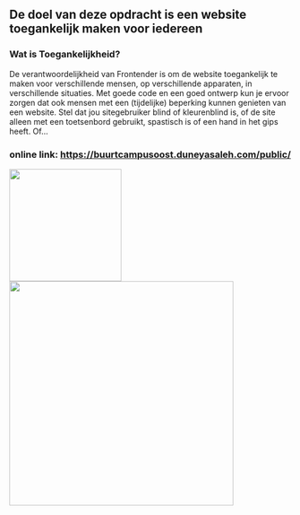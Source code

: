 ## De doel van deze opdracht is een website toegankelijk maken voor iedereen

### Wat is Toegankelijkheid?

De verantwoordelijkheid van Frontender is om de website toegankelijk te maken voor verschillende mensen, op verschillende apparaten, in verschillende situaties. Met goede code en een goed ontwerp kun je ervoor zorgen dat ook mensen met een (tijdelijke) beperking kunnen genieten van een website. 
Stel dat jou sitegebruiker blind of kleurenblind is, of de site alleen met een toetsenbord gebruikt, spastisch is of een hand in het gips heeft. Of...

### online link: https://buurtcampusoost.duneyasaleh.com/public/

<img src="https://user-images.githubusercontent.com/54691201/199359819-102a6023-7f8c-43f4-bd98-f376fc1e64df.png" width="200">
<img src="https://user-images.githubusercontent.com/54691201/199359835-734927ca-a78a-402a-8603-cd1c91393f32.png" width="400">



